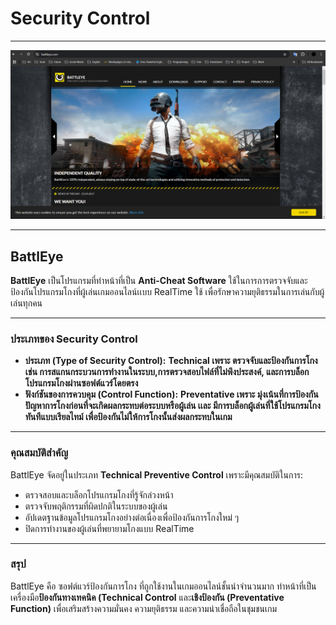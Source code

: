 # **Security Control**

---

![BattlEye](Image/security-control.png)

---

## **BattlEye**

**BattlEye** เป็นโปรแกรมที่ทำหน้าที่เป็น **Anti-Cheat Software** ใช้ในการการตรวจจับและป้องกันโปรแกรมโกงที่ผู้เล่นเกมออนไลน์เเบบ RealTime ใช้ เพื่อรักษาความยุติธรรมในการเล่นกับผู้เล่นทุกคน

---

### **ประเภทของ Security Control**

- **ประเภท (Type of Security Control):** **Technical เพราะ ตรวจจับและป้องกันการโกง เช่น การสแกนกระบวนการทำงานในระบบ,การตรวจสอบไฟล์ที่ไม่พึงประสงค์, และการบล็อกโปรแกรมโกงผ่านซอฟต์แวร์โดยตรง**   
- **ฟังก์ชันของการควบคุม (Control Function):** **Preventative เพราะ มุ่งเน้นที่การป้องกันปัญหาการโกงก่อนที่จะเกิดผลกระทบต่อระบบหรือผู้เล่น เเละ มีการบล็อกผู้เล่นที่ใช้โปรแกรมโกงทันทีแบบเรียลไทม์ เพื่อป้องกันไม่ให้การโกงนั้นส่งผลกระทบในเกม**  

---

### **คุณสมบัติสำคัญ**

BattlEye จัดอยู่ในประเภท **Technical Preventive Control** เพราะมีคุณสมบัติในการ:  
- ตรวจสอบและบล็อกโปรแกรมโกงที่รู้จักล่วงหน้า 
- ตรวจจับพฤติกรรมที่ผิดปกติในระบบของผู้เล่น  
- อัปเดตฐานข้อมูลโปรแกรมโกงอย่างต่อเนื่องเพื่อป้องกันการโกงใหม่ ๆ
- ปิดการทำงานของผู้เล่นที่พยายามโกงแบบ RealTime

---

### **สรุป**

BattlEye คือ ซอฟต์แวร์ป้องกันการโกง ที่ถูกใช้งานในเกมออนไลน์ชั้นนำจำนวนมาก ทำหน้าที่เป็นเครื่องมือ**ป้องกันทางเทคนิค (Technical Control** และ**เชิงป้องกัน (Preventative Function)** เพื่อเสริมสร้างความมั่นคง ความยุติธรรม และความน่าเชื่อถือในชุมชนเกม
